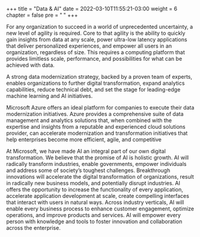 +++
title = "Data & AI"
date = 2022-03-10T11:55:21-03:00
weight = 6
chapter = false
pre = "<b> </b>"
+++

For any organization to succeed in a world of unprecedented uncertainty, a new level of agility is required. Core to that agility is the ability to quickly gain insights from data at any scale, power ultra-low latency applications that deliver personalized experiences, and empower all users in an organization, regardless of size. This requires a computing platform that provides limitless scale, performance, and possibilities for what can be achieved with data.

A strong data modernization strategy, backed by a proven team of experts, enables organizations to further digital transformation, expand analytics capabilities, reduce technical debt, and set the stage for leading-edge machine learning and AI initiatives. 

Microsoft Azure offers an ideal platform for companies to execute their data modernization initiatives. Azure provides a comprehensive suite of data management and analytics solutions that, when combined with the expertise and insights from a reputable and experienced cloud solutions provider, can accelerate modernization and transformation initiatives that help enterprises become more efficient, agile, and competitive

At Microsoft, we have made AI an integral part of our own digital transformation. We believe that the promise of AI is holistic growth. AI will radically transform industries, enable governments, empower individuals and address some of society’s toughest challenges. Breakthrough innovations will accelerate the digital transformation of organizations, result in radically new business models, and potentially disrupt industries. AI offers the opportunity to increase the functionality of every application, accelerate application development at scale, create compelling interfaces that interact with users in natural ways. Across industry verticals, AI will enable every business process to enhance customer engagement, optimize operations, and improve products and services. AI will empower every person with knowledge and tools to foster innovation and collaboration across the enterprise.
